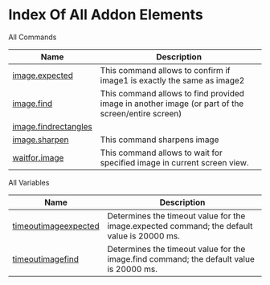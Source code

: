 # Index Of All Addon Elements


 All Commands

| Name | Description |
| ---- | ----------- |
| [image.expected](https://github.com/G1ANT-Robot/G1ANT.Addon/blob/master/G1ANT.Addon.Images/Commands/ImageExpectedCommand.md) | This command allows to confirm if image1 is exactly the same as image2 |
| [image.find](https://github.com/G1ANT-Robot/G1ANT.Addon/blob/master/G1ANT.Addon.Images/Commands/ImageFindCommand.md) | This command allows to find provided image in another image (or part of the screen/entire screen) |
| [image.findrectangles](https://github.com/G1ANT-Robot/G1ANT.Addon/blob/master/G1ANT.Addon.Images/Commands/ImageFindRectanglesCommand.md) |  |
| [image.sharpen](https://github.com/G1ANT-Robot/G1ANT.Addon/blob/master/G1ANT.Addon.Images/Commands/ImageSharpenCommand.md) | This command sharpens image |
| [waitfor.image](https://github.com/G1ANT-Robot/G1ANT.Addon/blob/master/G1ANT.Addon.Images/Commands/WaitForImageCommand.md) | This command allows to wait for specified image in current screen view. |

 All Variables

| Name | Description |
| ---- | ----------- |
| [timeoutimageexpected](https://github.com/G1ANT-Robot/G1ANT.Addon/blob/master/G1ANT.Addon.Images/Variables/TimeoutImageExpectedVariable.md) | Determines the timeout value for the image.expected command; the default value is 20000 ms. |
| [timeoutimagefind](https://github.com/G1ANT-Robot/G1ANT.Addon/blob/master/G1ANT.Addon.Images/Variables/TimeoutImageFindVariable.md) | Determines the timeout value for the image.find command; the default value is 20000 ms. |
